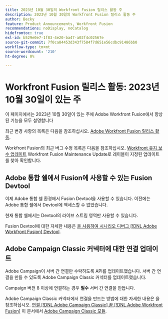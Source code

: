 ```yaml
---
title: 2023년 10월 30일의 Workfront Fusion 릴리스 활동 주
description: 2023년 10월 30일의 Workfront Fusion 릴리스 활동 주
author: Becky
feature: Product Announcements, Workfront Fusion
recommendations: noDisplay, noCatalog
hidefromtoc: true
exl-id: b529e0e7-1f83-4e20-ba47-a02f4c02567e
source-git-commit: 7f0ca84453d343f7584f7d651e56cdbc91486bb0
workflow-type: tm+mt
source-wordcount: '210'
ht-degree: 0%

---
```


# Workfront Fusion 릴리스 활동: 2023년 10월 30일이 있는 주

이 페이지에서는 2023년 10월 30일이 있는 주에 Adobe Workfront Fusion에서 향상된 기능을 모두 설명합니다

최근 변경 사항의 목록은 다음을 참조하십시오. [Adobe Workfront Fusion 릴리스 활동](../../../product-announcements/product-releases/fusion-release-activity/fusion-release-activity.md).

Workfront Fusion의 최근 버그 수정 목록은 다음을 참조하십시오. [Workfront 유지 보수 업데이트](https://experienceleague.adobe.com/docs/workfront-known-issues/releases/current-updates.html) Workfront Fusion Maintenance Update로 레이블이 지정된 업데이트를 찾아 확인합니다.

## Adobe 통합 쉘에서 Fusion에 사용할 수 있는 Fusion Devtool

이제 Adobe 통합 쉘 환경에서 Fusion Devtool을 사용할 수 있습니다. 이전에는 Adobe 통합 쉘에서 Devtool에 액세스할 수 없었습니다.

현재 통합 쉘에서는 Devtool의 라이브 스트림 영역만 사용할 수 있습니다.

Fusion Devtool에 대한 자세한 내용은 [을 사용하여 시나리오 디버그 [!DNL Adobe Workfront Fusion] Devtool](/help/quicksilver/workfront-fusion/scenarios/debug-scenarios-with-dev-tool.md).

## Adobe Campaign Classic 커넥터에 대한 연결 업데이트

Adobe Campaign이 서버 간 연결만 수락하도록 API를 업데이트했습니다. 서버 간 연결을 만들 수 있도록 Adobe Campaign Classic 커넥터를 업데이트했습니다.

Campaign 버전 8 이상에 연결하는 경우 **필수** 서버 간 연결을 만듭니다.

Adobe Campaign Classic 커넥터에서 연결을 만드는 방법에 대한 자세한 내용은 을 참조하십시오. [연결 [!DNL Adobe Campaign Classic] 끝 [!DNL Adobe Workfront Fusion]](/help/quicksilver/workfront-fusion/apps-and-their-modules/adobe-campaign-classic-connector.md#connect-adobe-campaign-classic-to-adobe-workfront-fusion) 이 문서에서 [Adobe Campaign Classic 모듈](/help/quicksilver/workfront-fusion/apps-and-their-modules/adobe-campaign-classic-connector.md).
